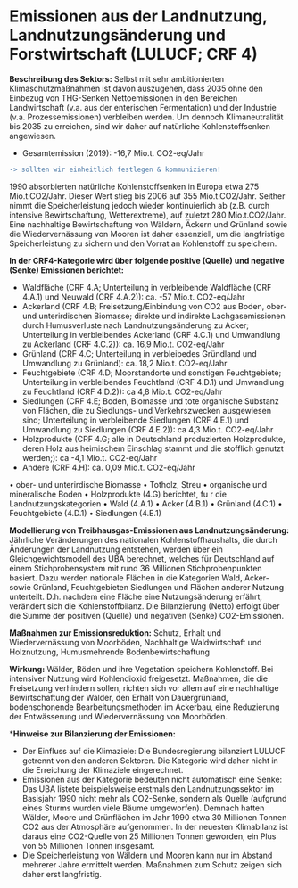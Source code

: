 # Emissionen aus der Landnutzung, Landnutzungsänderung und Forstwirtschaft (LULUCF; CRF 4)
**Beschreibung des Sektors:**
Selbst mit sehr ambitionierten Klimaschutzmaßnahmen ist davon auszugehen, dass 2035 ohne den Einbezug von THG-Senken Nettoemissionen in den Bereichen Landwirtschaft (v.a. aus der enterischen Fermentation) und der Industrie (v.a. Prozessemissionen) verbleiben werden. Um dennoch Klimaneutralität bis 2035 zu erreichen, sind wir daher auf natürliche Kohlenstoffsenken angewiesen. 

- Gesamtemission (2019): -16,7 Mio.t. CO2-eq/Jahr
```diff 
-> sollten wir einheitlich festlegen & kommunizieren!
```

1990 absorbierten natürliche Kohlenstoffsenken in Europa etwa 275 Mio.t.CO2/Jahr. Dieser Wert stieg bis 2006 auf 355 Mio.t.CO2/Jahr. Seither nimmt die Speicherleistung jedoch wieder kontinuierlich ab (z.B. durch intensive Bewirtschaftung, Wetterextreme), auf zuletzt 280 Mio.t.CO2/Jahr. Eine nachhaltige Bewirtschaftung von Wäldern, Äckern und Grünland sowie die Wiedervernässung von Mooren ist daher essenziell, um die langfristige Speicherleistung zu sichern und den Vorrat an Kohlenstoff zu speichern.

**In der CRF4-Kategorie wird über folgende positive (Quelle) und negative (Senke) Emissionen berichtet:**

- Waldfläche (CRF 4.A; Unterteilung in verbleibende Waldfläche (CRF 4.A.1) und Neuwald (CRF 4.A.2)): ca. -57 Mio.t. CO2-eq/Jahr
- Ackerland (CRF 4.B; Freisetzung/Einbindung von CO2 aus Boden, ober- und unterirdischen Biomasse; direkte und indirekte Lachgasemissionen durch Humusverluste nach Landnutzungsänderung zu Acker; Unterteilung in verbleibendes Ackerland (CRF 4.C.1) und Umwandlung zu Ackerland (CRF 4.C.2)): ca. 16,9 Mio.t. CO2-eq/Jahr
- Grünland (CRF 4.C; Unterteilung in verbleibedes Gründland und Umwandlung zu Grünland): ca. 18,2 Mio.t. CO2-eq/Jahr
- Feuchtgebiete (CRF 4.D; Moorstandorte und sonstigen Feuchtgebiete; Unterteilung in verbleibendes Feuchtland (CRF 4.D.1) und Umwandlung zu Feuchtland (CRF 4.D.2)): ca 4,8 Mio.t. CO2-eq/Jahr
- Siedlungen (CRF 4.E; Boden, Biomasse und tote organische Substanz von Flächen, die zu Siedlungs- und Verkehrszwecken ausgewiesen sind; Unterteilung in verbleibende Siedlungen (CRF 4.E.1) und Umwandlung zu Siedlungen (CRF 4.E.2)): ca 4,3 Mio.t. CO2-eq/Jahr
- Holzprodukte (CRF 4.G; alle in Deutschland produzierten Holzprodukte, deren Holz aus heimischem Einschlag stammt und die stofflich genutzt werden;): ca -4,1 Mio.t. CO2-eq/Jahr
- Andere (CRF 4.H): ca. 0,09 Mio.t. CO2-eq/Jahr

• ober- und unterirdische Biomasse 
• Totholz, Streu 
• organische und mineralische Boden 
• Holzprodukte (4.G) 
berichtet, fu r die Landnutzungskategorien 
• Wald (4.A.1) 
• Acker (4.B.1) 
• Grünland (4.C.1) 
• Feuchtgebiete (4.D.1) 
• Siedlungen (4.E.1)

**Modellierung von Treibhausgas-Emissionen aus Landnutzungsänderung:**
Jährliche Veränderungen des nationalen Kohlenstoffhaushalts, die durch Änderungen der ⁠Landnutzung⁠ entstehen, werden über ein Gleichgewichtsmodell des UBA berechnet, welches für Deutschland auf einem Stichprobensystem mit rund 36 Millionen Stichprobenpunkten basiert. Dazu werden nationale Flächen in die Kategorien Wald, Acker- sowie Grünland, Feuchtgebieten Siedlungen und Flächen anderer Nutzung unterteilt. D.h. nachdem eine Fläche eine Nutzungsänderung erfährt, verändert sich die Kohlenstoffbilanz. Die Bilanzierung (Netto) erfolgt über die Summe der positiven (Quelle) und negativen (Senke) CO2-Emissionen.

**Maßnahmen zur Emissionsreduktion:** 
Schutz, Erhalt und Wiedervernässung von Moorböden, Nachhaltige Waldwirtschaft und Holznutzung, Humusmehrende Bodenbewirtschaftung

**Wirkung:**
Wälder, Böden und ihre Vegetation speichern Kohlenstoff. Bei intensiver Nutzung wird Kohlendioxid freigesetzt. Maßnahmen, die die Freisetzung verhindern sollen, richten sich vor allem auf eine nachhaltige Bewirtschaftung der Wälder, den Erhalt von Dauergrünland, bodenschonende Bearbeitungsmethoden im Ackerbau, eine Reduzierung der Entwässerung und Wiedervernässung von Moorböden.

***Hinweise zur Bilanzierung der Emissionen:**
- Der Einfluss auf die Klimaziele: Die Bundesregierung bilanziert LULUCF getrennt von den anderen Sektoren. Die Kategorie wird daher nicht in die Erreichung der Klimaziele eingerechnet.
- Emissionen aus der Kategorie bedeuten nicht automatisch eine Senke: Das UBA listete beispielsweise erstmals den Landnutzungssektor im Basisjahr 1990 nicht mehr als CO2-Senke, sondern als Quelle (aufgrund eines Sturms wurden viele Bäume umgeworfen). Demnach hatten Wälder, Moore und Grünflächen im Jahr 1990 etwa 30 Millionen Tonnen CO2 aus der Atmosphäre aufgenommen. In der neuesten Klimabilanz ist daraus eine CO2-Quelle von 25 Millionen Tonnen geworden, ein Plus von 55 Millionen Tonnen insgesamt.
- Die Speicherleistung von Wäldern und Mooren kann nur im Abstand mehrerer Jahre ermittelt werden. Maßnahmen zum Schutz zeigen sich daher erst langfristig.
